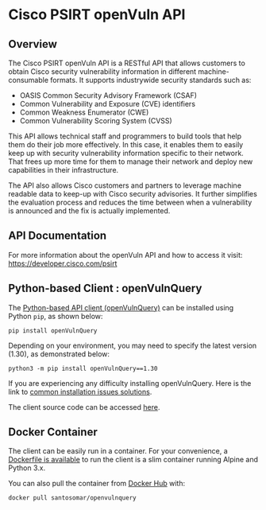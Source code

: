 # Cisco PSIRT openVuln API

## Overview
The Cisco PSIRT openVuln API is a RESTful API that allows customers to obtain Cisco security vulnerability information in different machine-consumable formats. It supports industrywide security standards such as:
* OASIS Common Security Advisory Framework (CSAF) 
* Common Vulnerability and Exposure (CVE) identifiers
* Common Weakness Enumerator (CWE)
*  Common Vulnerability Scoring System (CVSS)

This API allows technical staff and programmers to build tools that help them do their job more effectively. In this case, it enables them to easily keep up with security vulnerability information specific to their network. That frees up more time for them to manage their network and deploy new capabilities in their infrastructure.

The API also allows Cisco customers and partners to leverage machine readable data to keep-up with Cisco security advisories. It further simplifies the evaluation process and reduces the time between when a vulnerability is announced and the fix is actually implemented.

## API Documentation

For more information about the openVuln API and how to access it visit:
https://developer.cisco.com/psirt

## Python-based Client : openVulnQuery

The [Python-based API client (openVulnQuery)](https://github.com/CiscoPSIRT/openVulnQuery) can be installed using Python `pip`, as shown below:

```
pip install openVulnQuery
```

Depending on your environment, you may need to specify the latest version (1.30), as demonstrated below:

```
python3 -m pip install openVulnQuery==1.30
```

If you are experiencing any difficulty installing openVulnQuery. Here is the link to [common installation issues solutions](<https://github.com/iamparas/openVulnAPI/blob/master/openVulnQuery/InstallationIssueSolutions.md>).

The client source code can be accessed [here](https://github.com/CiscoPSIRT/openVulnAPI/tree/master/openVulnQuery).

## Docker Container
The client can be easily run in a container. For your convenience, a [Dockerfile is available](https://github.com/CiscoPSIRT/openVulnAPI/blob/master/openVulnQuery/Dockerfile) to run the client is a slim container running Alpine and Python 3.x.

You can also pull the container from [Docker Hub](https://hub.docker.com/r/santosomar/openvulnquery/) with:
```
docker pull santosomar/openvulnquery
```

